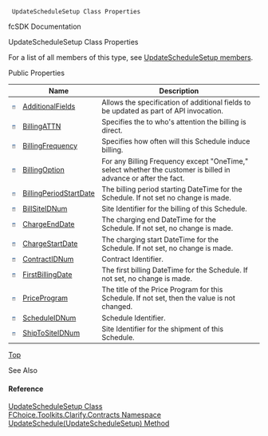 ﻿     UpdateScheduleSetup Class Properties                                                   

fcSDK Documentation

UpdateScheduleSetup Class Properties

For a list of all members of this type, see [UpdateScheduleSetup members](FChoice.Toolkits.Clarify~FChoice.Toolkits.Clarify.Contracts.UpdateScheduleSetup_members.md).

Public Properties

|   | Name | Description |
| --- | --- | --- |
| ![Public Property](dotnetimages/publicProperty.png) | [AdditionalFields](FChoice.Toolkits.Clarify~FChoice.Toolkits.Clarify.Contracts.UpdateScheduleSetup~AdditionalFields.md) | Allows the specification of additional fields to be updated as part of API invocation.   |
| ![Public Property](dotnetimages/publicProperty.png) | [BillingATTN](FChoice.Toolkits.Clarify~FChoice.Toolkits.Clarify.Contracts.UpdateScheduleSetup~BillingATTN.md) | Specifies the to who's attention the billing is direct.   |
| ![Public Property](dotnetimages/publicProperty.png) | [BillingFrequency](FChoice.Toolkits.Clarify~FChoice.Toolkits.Clarify.Contracts.UpdateScheduleSetup~BillingFrequency.md) | Specifies how often will this Schedule induce billing.   |
| ![Public Property](dotnetimages/publicProperty.png) | [BillingOption](FChoice.Toolkits.Clarify~FChoice.Toolkits.Clarify.Contracts.UpdateScheduleSetup~BillingOption.md) | For any Billing Frequency except "OneTime," select whether the customer is billed in advance or after the fact.   |
| ![Public Property](dotnetimages/publicProperty.png) | [BillingPeriodStartDate](FChoice.Toolkits.Clarify~FChoice.Toolkits.Clarify.Contracts.UpdateScheduleSetup~BillingPeriodStartDate.md) | The billing period starting DateTime for the Schedule. If not set no change is made.   |
| ![Public Property](dotnetimages/publicProperty.png) | [BillSiteIDNum](FChoice.Toolkits.Clarify~FChoice.Toolkits.Clarify.Contracts.UpdateScheduleSetup~BillSiteIDNum.md) | Site Identifier for the billing of this Schedule.   |
| ![Public Property](dotnetimages/publicProperty.png) | [ChargeEndDate](FChoice.Toolkits.Clarify~FChoice.Toolkits.Clarify.Contracts.UpdateScheduleSetup~ChargeEndDate.md) | The charging end DateTime for the Schedule. If not set, no change is made.   |
| ![Public Property](dotnetimages/publicProperty.png) | [ChargeStartDate](FChoice.Toolkits.Clarify~FChoice.Toolkits.Clarify.Contracts.UpdateScheduleSetup~ChargeStartDate.md) | The charging start DateTime for the Schedule. If not set, no change is made.   |
| ![Public Property](dotnetimages/publicProperty.png) | [ContractIDNum](FChoice.Toolkits.Clarify~FChoice.Toolkits.Clarify.Contracts.UpdateScheduleSetup~ContractIDNum.md) | Contract Identifier.   |
| ![Public Property](dotnetimages/publicProperty.png) | [FirstBillingDate](FChoice.Toolkits.Clarify~FChoice.Toolkits.Clarify.Contracts.UpdateScheduleSetup~FirstBillingDate.md) | The first billing DateTime for the Schedule. If not set, no change is made.   |
| ![Public Property](dotnetimages/publicProperty.png) | [PriceProgram](FChoice.Toolkits.Clarify~FChoice.Toolkits.Clarify.Contracts.UpdateScheduleSetup~PriceProgram.md) | The title of the Price Program for this Schedule. If not set, then the value is not changed.   |
| ![Public Property](dotnetimages/publicProperty.png) | [ScheduleIDNum](FChoice.Toolkits.Clarify~FChoice.Toolkits.Clarify.Contracts.UpdateScheduleSetup~ScheduleIDNum.md) | Schedule Identifier.   |
| ![Public Property](dotnetimages/publicProperty.png) | [ShipToSiteIDNum](FChoice.Toolkits.Clarify~FChoice.Toolkits.Clarify.Contracts.UpdateScheduleSetup~ShipToSiteIDNum.md) | Site Identifier for the shipment of this Schedule.   |

[Top](#top)

See Also

#### Reference

[UpdateScheduleSetup Class](FChoice.Toolkits.Clarify~FChoice.Toolkits.Clarify.Contracts.UpdateScheduleSetup.md)  
[FChoice.Toolkits.Clarify.Contracts Namespace](FChoice.Toolkits.Clarify~FChoice.Toolkits.Clarify.Contracts_namespace.md)  
[UpdateSchedule(UpdateScheduleSetup) Method](FChoice.Toolkits.Clarify~FChoice.Toolkits.Clarify.Contracts.ContractsToolkit~UpdateSchedule(UpdateScheduleSetup).md)